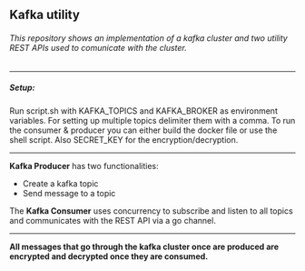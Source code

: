 ## Kafka utility

###### This repository shows an implementation of a kafka cluster and two utility REST APIs used to comunicate with the cluster. 

---
##### Setup:
Run script.sh with KAFKA_TOPICS and KAFKA_BROKER as environment variables. For setting up multiple topics delimiter them with a comma. 
To run the consumer & producer you can either build the docker file or use the shell script. Also SECRET_KEY for the encryption/decryption.

---- 

**Kafka Producer** has two functionalities:
* Create a kafka topic
* Send message to a topic

The **Kafka Consumer** uses concurrency to subscribe and listen to all topics and communicates with the REST API via a go channel. 

---
**All messages that go through the kafka cluster once are produced are encrypted and decrypted once they are consumed.**